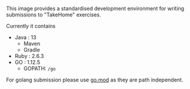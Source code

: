 This image provides a standardised development environment for writing submissions to "TakeHome" exercises.

Currently it contains

* Java : 13
  * Maven
  * Gradle
* Ruby : 2.6.3
* GO : 1.12.5
  * GOPATH: `/go`

For golang submission please use [go.mod](https://github.com/golang/go/wiki/Modules#quick-start) as they are path independent.
